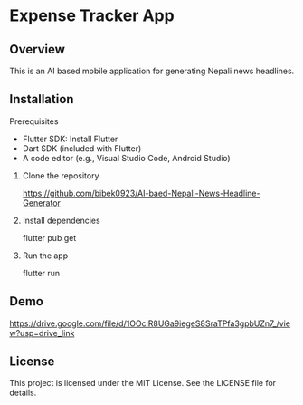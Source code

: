 # Expense Tracker App

## Overview
This is an AI based mobile application for generating Nepali news headlines.


## Installation

Prerequisites
* Flutter SDK: Install Flutter
* Dart SDK (included with Flutter)
* A code editor (e.g., Visual Studio Code, Android Studio)

1. Clone the repository
   
     https://github.com/bibek0923/AI-baed-Nepali-News-Headline-Generator
   
2. Install dependencies
 
   flutter pub get

   
3. Run the app
 
   flutter run

## Demo
https://drive.google.com/file/d/1OOciR8UGa9iegeS8SraTPfa3gpbUZn7_/view?usp=drive_link

## License
This project is licensed under the MIT License. See the LICENSE file for details.



